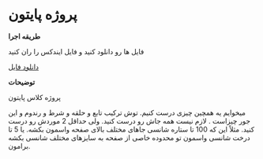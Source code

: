 # پروژه پایتون

__طریقه اجرا__



فایل ها رو دانلود کنید و فایل ایندکس را ران کنید

[دانلود فایل](https://github.com/ahmadreza1383/Python_Class/raw/test/project_class/project_class.zip)

__توضیحات__

پروژه کلاس پایتون 

میخوایم یه همچین چیزی درست کنیم. توش ترکیب تابع و حلقه و شرط و رندوم و این جور چیزاست . لازم نیست همه جاش رو درست کنید. ولی حداقل 2 موردش رو درست کنید. مثلاً این که 100 تا ستاره شانسی جاهای مختلف بالای صفحه واسمون بکشه. یا 5 تا درخت شانسی واسمون تو محدوده خاصی از صفحه به سایزهای مختلف شانسی بکشه برامون.

